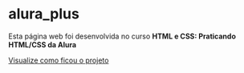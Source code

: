 <h1>alura_plus</h1>
<p>Esta página web foi desenvolvida no curso <b>HTML e CSS: Praticando HTML/CSS da Alura</b></p>
<a href="https://alura-plus-gamma-one.vercel.app/">Visualize como ficou o projeto</a>
